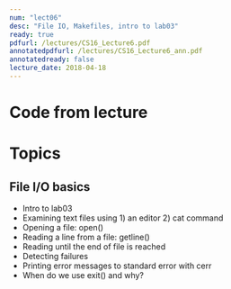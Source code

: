 ```yaml
---
num: "lect06"
desc: "File IO, Makefiles, intro to lab03"
ready: true
pdfurl: /lectures/CS16_Lecture6.pdf
annotatedpdfurl: /lectures/CS16_Lecture6_ann.pdf
annotatedready: false
lecture_date: 2018-04-18
---
```


# Code from lecture


# Topics
## File I/O basics
* Intro to lab03
* Examining text files using 1) an editor 2) cat command
* Opening a file: open()
* Reading a line from a file: getline()
* Reading until the end of file is reached
* Detecting failures
* Printing error messages to standard error with cerr
* When do we use exit() and why?
